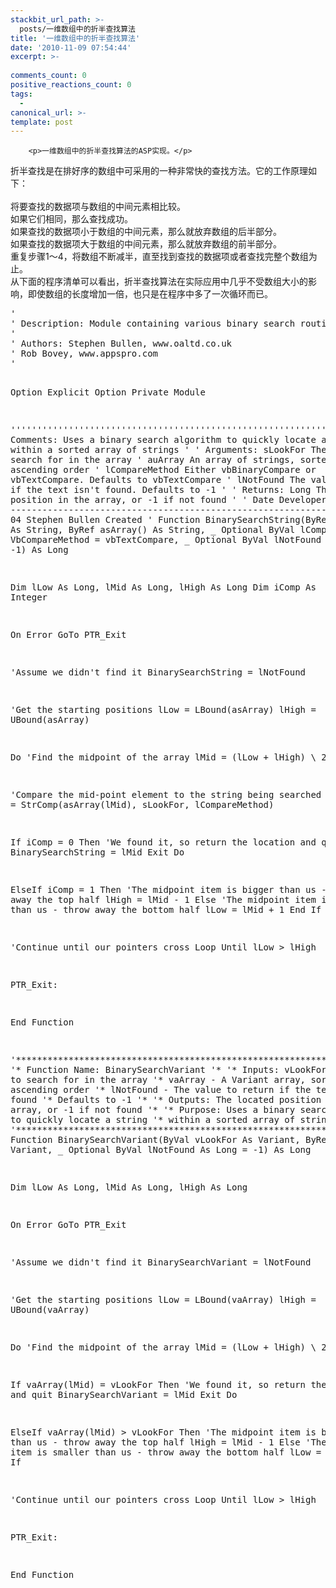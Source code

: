 ```yaml
---
stackbit_url_path: >-
  posts/一维数组中的折半查找算法
title: '一维数组中的折半查找算法'
date: '2010-11-09 07:54:44'
excerpt: >-
  
comments_count: 0
positive_reactions_count: 0
tags: 
  - 
canonical_url: >-
template: post
---
```


        <p>一维数组中的折半查找算法的ASP实现。</p>
<p>折半查找是在排好序的数组中可采用的一种非常快的查找方法。它的工作原理如下：&nbsp;<br style="margin-top: 0px; margin-right: 0px; margin-bottom: 0px; margin-left: 0px; padding-top: 0px; padding-right: 0px; padding-bottom: 0px; padding-left: 0px; word-wrap: break-word; line-height: normal; ">
<br style="margin-top: 0px; margin-right: 0px; margin-bottom: 0px; margin-left: 0px; padding-top: 0px; padding-right: 0px; padding-bottom: 0px; padding-left: 0px; word-wrap: break-word; line-height: normal; ">
将要查找的数据项与数组的中间元素相比较。&nbsp;<br style="margin-top: 0px; margin-right: 0px; margin-bottom: 0px; margin-left: 0px; padding-top: 0px; padding-right: 0px; padding-bottom: 0px; padding-left: 0px; word-wrap: break-word; line-height: normal; ">
如果它们相同，那么查找成功。&nbsp;<br style="margin-top: 0px; margin-right: 0px; margin-bottom: 0px; margin-left: 0px; padding-top: 0px; padding-right: 0px; padding-bottom: 0px; padding-left: 0px; word-wrap: break-word; line-height: normal; ">
如果查找的数据项小于数组的中间元素，那么就放弃数组的后半部分。&nbsp;<br style="margin-top: 0px; margin-right: 0px; margin-bottom: 0px; margin-left: 0px; padding-top: 0px; padding-right: 0px; padding-bottom: 0px; padding-left: 0px; word-wrap: break-word; line-height: normal; ">
如果查找的数据项大于数组的中间元素，那么就放弃数组的前半部分。&nbsp;<br style="margin-top: 0px; margin-right: 0px; margin-bottom: 0px; margin-left: 0px; padding-top: 0px; padding-right: 0px; padding-bottom: 0px; padding-left: 0px; word-wrap: break-word; line-height: normal; ">
重复步骤1～4，将数组不断减半，直至找到查找的数据项或者查找完整个数组为止。&nbsp;<br style="margin-top: 0px; margin-right: 0px; margin-bottom: 0px; margin-left: 0px; padding-top: 0px; padding-right: 0px; padding-bottom: 0px; padding-left: 0px; word-wrap: break-word; line-height: normal; ">
从下面的程序清单可以看出，折半查找算法在实际应用中几乎不受数组大小的影响，即使数组的长度增加一倍，也只是在程序中多了一次循环而已。&nbsp;</p>
<pre class="brush: vb">' 
' Description: Module containing various binary search routines 
' 
' Authors: Stephen Bullen, www.oaltd.co.uk 
' Rob Bovey, www.appspro.com 
' 

Option Explicit 
Option Private Module 


'''''''''''''''''''''''''''''''''''''''''''''''''''''''''''''''' 
' Comments: Uses a binary search algorithm to quickly locate a string 
' within a sorted array of strings 
' 
' Arguments: sLookFor The string to search for in the array 
' auArray An array of strings, sorted in ascending order 
' lCompareMethod Either vbBinaryCompare or vbTextCompare. Defaults to vbTextCompare 
' lNotFound The value to return if the text isn't found. Defaults to -1 
' 
' Returns: Long The located position in the array, or -1 if not found 
' 
' Date Developer Action 
' -------------------------------------------------------------- 
' 02 Jun 04 Stephen Bullen Created 
' 
Function BinarySearchString(ByRef sLookFor As String, ByRef asArray() As String, _ 
Optional ByVal lCompareMethod As VbCompareMethod = vbTextCompare, _ 
Optional ByVal lNotFound As Long = -1) As Long 

Dim lLow As Long, lMid As Long, lHigh As Long 
Dim iComp As Integer 

On Error GoTo PTR_Exit 

'Assume we didn't find it 
BinarySearchString = lNotFound 

'Get the starting positions 
lLow = LBound(asArray) 
lHigh = UBound(asArray) 

Do 
'Find the midpoint of the array 
lMid = (lLow + lHigh) \ 2 

'Compare the mid-point element to the string being searched for 
iComp = StrComp(asArray(lMid), sLookFor, lCompareMethod) 

If iComp = 0 Then 
'We found it, so return the location and quit 
BinarySearchString = lMid 
Exit Do 

ElseIf iComp = 1 Then 
'The midpoint item is bigger than us - throw away the top half 
lHigh = lMid - 1 
Else 
'The midpoint item is smaller than us - throw away the bottom half 
lLow = lMid + 1 
End If 

'Continue until our pointers cross 
Loop Until lLow &gt; lHigh 

PTR_Exit: 

End Function 


'******************************************************************** 
'* Function Name: BinarySearchVariant 
'* 
'* Inputs: vLookFor - The value to search for in the array 
'* vaArray - A Variant array, sorted in ascending order 
'* lNotFound - The value to return if the text isn't found 
'* Defaults to -1 
'* 
'* Outputs: The located position in the array, or -1 if not found 
'* 
'* Purpose: Uses a binary search algorithm to quickly locate a string 
'* within a sorted array of strings 
'* 
'******************************************************************** 
Function BinarySearchVariant(ByVal vLookFor As Variant, ByRef vaArray As Variant, _ 
Optional ByVal lNotFound As Long = -1) As Long 

Dim lLow As Long, lMid As Long, lHigh As Long 

On Error GoTo PTR_Exit 

'Assume we didn't find it 
BinarySearchVariant = lNotFound 

'Get the starting positions 
lLow = LBound(vaArray) 
lHigh = UBound(vaArray) 

Do 
'Find the midpoint of the array 
lMid = (lLow + lHigh) \ 2 

If vaArray(lMid) = vLookFor Then 
'We found it, so return the location and quit 
BinarySearchVariant = lMid 
Exit Do 

ElseIf vaArray(lMid) &gt; vLookFor Then 
'The midpoint item is bigger than us - throw away the top half 
lHigh = lMid - 1 
Else 
'The midpoint item is smaller than us - throw away the bottom half 
lLow = lMid + 1 
End If 

'Continue until our pointers cross 
Loop Until lLow &gt; lHigh 

PTR_Exit: 

End Function 
</pre>
      